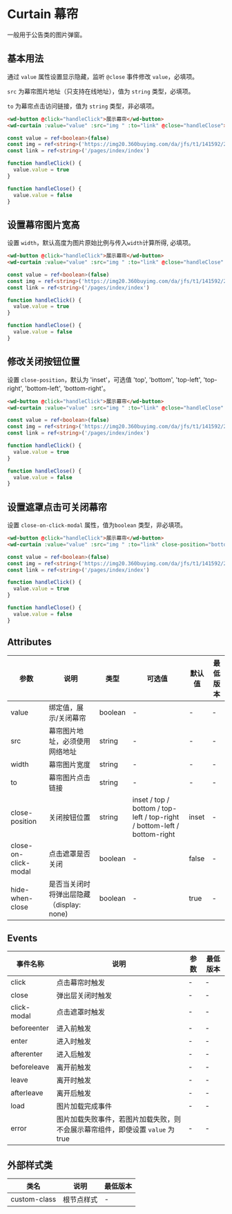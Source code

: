 <frame/>

# Curtain 幕帘

一般用于公告类的图片弹窗。


## 基本用法

通过 `value` 属性设置显示隐藏，监听 `@close` 事件修改 `value`，必填项。

`src` 为幕帘图片地址（只支持在线地址），值为 `string` 类型，必填项。

`to` 为幕帘点击访问链接，值为 `string` 类型，非必填项。

```html
<wd-button @click="handleClick">展示幕帘</wd-button>
<wd-curtain :value="value" :src="img " :to="link" @close="handleClose"></wd-curtain>
```
``` typescript
const value = ref<boolean>(false)
const img = ref<string>('https://img20.360buyimg.com/da/jfs/t1/141592/25/8861/261559/5f68d8c1E33ed78ab/698ad655bfcfbaed.png')
const link = ref<string>('/pages/index/index')

function handleClick() {
  value.value = true
}

function handleClose() {
  value.value = false
}
```

## 设置幕帘图片宽高

设置 `width`，默认高度为图片原始比例与传入`width`计算所得, 必填项。

```html
<wd-button @click="handleClick">展示幕帘</wd-button>
<wd-curtain :value="value" :src="img " :to="link" @close="handleClose" width="280"></wd-curtain>
```
``` typescript
const value = ref<boolean>(false)
const img = ref<string>('https://img20.360buyimg.com/da/jfs/t1/141592/25/8861/261559/5f68d8c1E33ed78ab/698ad655bfcfbaed.png')
const link = ref<string>('/pages/index/index')

function handleClick() {
  value.value = true
}

function handleClose() {
  value.value = false
}
```

## 修改关闭按钮位置

设置 `close-position`，默认为 'inset'，可选值 'top', 'bottom', 'top-left', 'top-right', 'bottom-left', 'bottom-right'。

```html
<wd-button @click="handleClick">展示幕帘</wd-button>
<wd-curtain :value="value" :src="img " :to="link" @close="handleClose" close-position="top" width="280"></wd-curtain>
```
``` typescript
const value = ref<boolean>(false)
const img = ref<string>('https://img20.360buyimg.com/da/jfs/t1/141592/25/8861/261559/5f68d8c1E33ed78ab/698ad655bfcfbaed.png')
const link = ref<string>('/pages/index/index')

function handleClick() {
  value.value = true
}

function handleClose() {
  value.value = false
}
```

## 设置遮罩点击可关闭幕帘

设置 `close-on-click-modal` 属性，值为`boolean` 类型，非必填项。

```html
<wd-button @click="handleClick">展示幕帘</wd-button>
<wd-curtain :value="value" :src="img " :to="link" close-position="bottom-right" width="280" @close="handleClose" close-on-click-modal></wd-curtain>
```
``` typescript
const value = ref<boolean>(false)
const img = ref<string>('https://img20.360buyimg.com/da/jfs/t1/141592/25/8861/261559/5f68d8c1E33ed78ab/698ad655bfcfbaed.png')
const link = ref<string>('/pages/index/index')

function handleClick() {
  value.value = true
}

function handleClose() {
  value.value = false
}
```

## Attributes

| 参数 | 说明 | 类型 | 可选值 | 默认值 | 最低版本 |
|-----|-----|------|-------|-------|--------|
| value | 绑定值，展示/关闭幕帘 | boolean | - | - | - |
| src | 幕帘图片地址，必须使用网络地址 | string | - | - | - |
| width | 幕帘图片宽度 | string | - | - | - |
| to | 幕帘图片点击链接 | string | - | - | - |
| close-position | 关闭按钮位置 | string | inset / top / bottom / top-left / top-right / bottom-left / bottom-right | inset | - |
| close-on-click-modal | 点击遮罩是否关闭 | boolean | - | false | - |
| hide-when-close | 是否当关闭时将弹出层隐藏（display: none) | boolean | - | true | - |

## Events

| 事件名称 | 说明 | 参数 | 最低版本 |
|---------|-----|-----|---------|
| click | 点击幕帘时触发 | - | - |
| close | 弹出层关闭时触发 | - | - |
| click-modal | 点击遮罩时触发 | - | - |
| beforeenter | 进入前触发 | - | - |
| enter | 进入时触发 | - | - |
| afterenter | 进入后触发 | - | - |
| beforeleave | 离开前触发 | - | - |
| leave | 离开时触发 | - | - |
| afterleave | 离开后触发| - | - |
| load | 图片加载完成事件 | - | - |
| error | 图片加载失败事件，若图片加载失败，则不会展示幕帘组件，即使设置 `value` 为 true | - | - |

## 外部样式类

| 类名 | 说明 | 最低版本 |
|-----|------|--------|
| custom-class | 根节点样式 | - |

